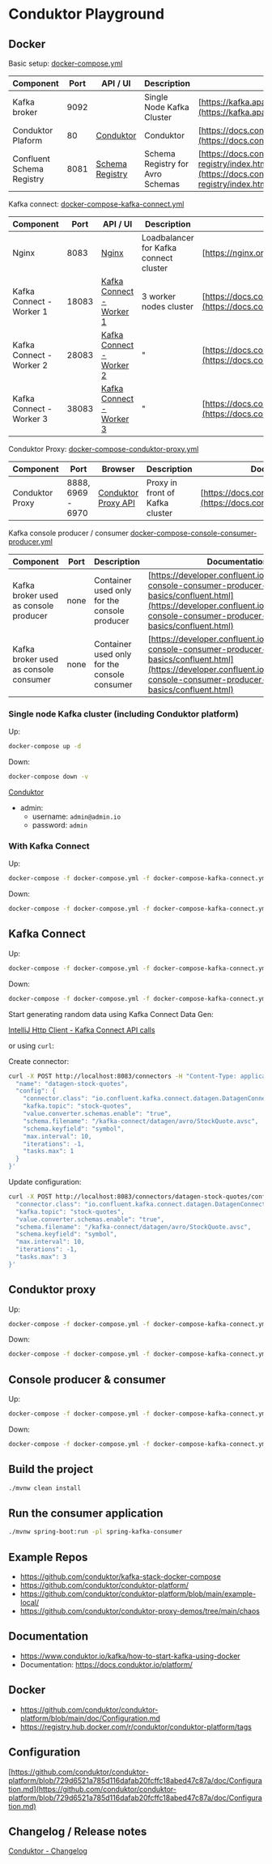 # Conduktor Playground

## Docker

Basic setup: [docker-compose.yml](docker-compose.yml)

| Component                                    | Port  | API / UI                                 | Description                      | Documentation                                                                      |
|----------------------------------------------|-------|------------------------------------------|----------------------------------|------------------------------------------------------------------------------------|
| Kafka broker                                 | 9092  |                                          | Single Node Kafka Cluster        | [https://kafka.apache.org/documentation/](https://kafka.apache.org/documentation/) |
| Conduktor Plaform                            | 80    | [Conduktor](http://localhost)            | Conduktor                        | [https://docs.conduktor.io/platform/](https://docs.conduktor.io/platform/)         |
| Confluent Schema Registry                    | 8081  | [Schema Registry](http://localhost:8081) | Schema Registry for Avro Schemas | [https://docs.confluent.io/platform/current/schema-registry/index.html](https://docs.confluent.io/platform/current/schema-registry/index.html)                                                                               |

Kafka connect: [docker-compose-kafka-connect.yml](docker-compose-kafka-connect.yml)

| Component                | Port  | API / UI                                            | Description                            | Documentation                                            |
|--------------------------|-------|-----------------------------------------------------|----------------------------------------|----------------------------------------------------------|
| Nginx                    | 8083  | [Nginx](http://localhost:8083)                      | Loadbalancer for Kafka connect cluster | [https://nginx.org/en/docs/](https://nginx.org/en/docs/) |
| Kafka Connect - Worker 1 | 18083 | [Kafka Connect - Worker 1](http://localhost:18083)  | 3 worker nodes cluster                 | [https://docs.confluent.io/platform/current/connect/index.html](https://docs.confluent.io/platform/current/connect/index.html)                                                     |
| Kafka Connect - Worker 2 | 28083 | [Kafka Connect - Worker 2](http://localhost:28083)  | "                                      | [https://docs.confluent.io/platform/current/connect/index.html](https://docs.confluent.io/platform/current/connect/index.html)                                                          |
| Kafka Connect - Worker 3 | 38083 | [Kafka Connect - Worker 3](http://localhost:38083)  | "                                      | [https://docs.confluent.io/platform/current/connect/index.html](https://docs.confluent.io/platform/current/connect/index.html)                                                          |

Conduktor Proxy: [docker-compose-conduktor-proxy.yml](docker-compose-conduktor-proxy.yml)

| Component                | Port              | Browser                                      | Description                     | Documentation                                                                        |
|--------------------------|-------------------|----------------------------------------------|---------------------------------|--------------------------------------------------------------------------------------|
| Conduktor Proxy          | 8888, 6969 - 6970 | [Conduktor Proxy API](http://localhost:8888) | Proxy in front of Kafka cluster | [https://docs.conduktor.io/platform/proxy](https://docs.conduktor.io/platform/proxy) |

Kafka console producer / consumer [docker-compose-console-consumer-producer.yml](docker-compose-console-consumer-producer.yml)


| Component                             | Port | Description                                  | Documentation |
|---------------------------------------|------|----------------------------------------------|---------------|
| Kafka broker used as console producer | none | Container used only for the console producer | [https://developer.confluent.io/tutorials/kafka-console-consumer-producer-basics/confluent.html](https://developer.confluent.io/tutorials/kafka-console-consumer-producer-basics/confluent.html)          |  
| Kafka broker used as console consumer | none | Container used only for the console consumer |  [https://developer.confluent.io/tutorials/kafka-console-consumer-producer-basics/confluent.html](https://developer.confluent.io/tutorials/kafka-console-consumer-producer-basics/confluent.html)          |  

### Single node Kafka cluster (including Conduktor platform)

Up:

```bash
docker-compose up -d
```

Down:

```bash
docker-compose down -v
```

[Conduktor](http://localhost/admin/)

* admin:
  * username: `admin@admin.io`
  * password: `admin`

### With Kafka Connect

Up:

```bash
docker-compose -f docker-compose.yml -f docker-compose-kafka-connect.yml up -d 
```

Down:

```bash
docker-compose -f docker-compose.yml -f docker-compose-kafka-connect.yml down -v
```

## Kafka Connect

Up:

```bash
docker-compose -f docker-compose.yml -f docker-compose-kafka-connect.yml up -d
```

Down:

```bash
docker-compose -f docker-compose.yml -f docker-compose-kafka-connect.yml down -v
```

Start generating random data using Kafka Connect Data Gen:

[IntelliJ Http Client - Kafka Connect API calls](http-calls/kafka-connect/kafka-connect-data-gen.http)

or using `curl`: 

Create connector:

```bash
curl -X POST http://localhost:8083/connectors -H "Content-Type: application/json" -d '{
  "name": "datagen-stock-quotes",
  "config": {
    "connector.class": "io.confluent.kafka.connect.datagen.DatagenConnector",
    "kafka.topic": "stock-quotes",
    "value.converter.schemas.enable": "true",
    "schema.filename": "/kafka-connect/datagen/avro/StockQuote.avsc",
    "schema.keyfield": "symbol",
    "max.interval": 10,
    "iterations": -1,
    "tasks.max": 1
  }
}'
```

Update configuration:

```bash
curl -X POST http://localhost:8083/connectors/datagen-stock-quotes/config -H "Content-Type: application/json" -d '{
  "connector.class": "io.confluent.kafka.connect.datagen.DatagenConnector",
  "kafka.topic": "stock-quotes",
  "value.converter.schemas.enable": "true",
  "schema.filename": "/kafka-connect/datagen/avro/StockQuote.avsc",
  "schema.keyfield": "symbol",
  "max.interval": 10,
  "iterations": -1,
  "tasks.max": 3
}'
```

## Conduktor proxy

Up:

```bash
docker-compose -f docker-compose.yml -f docker-compose-kafka-connect.yml -f docker-compose-conduktor-proxy.yml up -d
```

Down:

```bash
docker-compose -f docker-compose.yml -f docker-compose-kafka-connect.yml -f docker-compose-conduktor-proxy.yml down -v
```

## Console producer & consumer

Up:

```bash
docker-compose -f docker-compose.yml -f docker-compose-kafka-connect.yml -f docker-compose-conduktor-proxy.yml -f docker-compose-console-consumer-producer.yml up -d
```

Down:

```bash
docker-compose -f docker-compose.yml -f docker-compose-kafka-connect.yml -f docker-compose-conduktor-proxy.yml -f docker-compose-console-consumer-producer.yml down -v
```

## Build the project

```bash
./mvnw clean install
```

## Run the consumer application

```bash
./mvnw spring-boot:run -pl spring-kafka-consumer
```

## Example Repos

* https://github.com/conduktor/kafka-stack-docker-compose
* https://github.com/conduktor/conduktor-platform/
* https://github.com/conduktor/conduktor-platform/blob/main/example-local/
* https://github.com/conduktor/conduktor-proxy-demos/tree/main/chaos

## Documentation

* https://www.conduktor.io/kafka/how-to-start-kafka-using-docker
* Documentation: https://docs.conduktor.io/platform/

## Docker 

* https://github.com/conduktor/conduktor-platform/blob/main/doc/Configuration.md
* https://registry.hub.docker.com/r/conduktor/conduktor-platform/tags

## Configuration

[https://github.com/conduktor/conduktor-platform/blob/729d6521a785d116dafab20fcffc18abed47c87a/doc/Configuration.md](https://github.com/conduktor/conduktor-platform/blob/729d6521a785d116dafab20fcffc18abed47c87a/doc/Configuration.md)

## Changelog / Release notes

[Conduktor - Changelog](https://www.conduktor.io/changelog)
